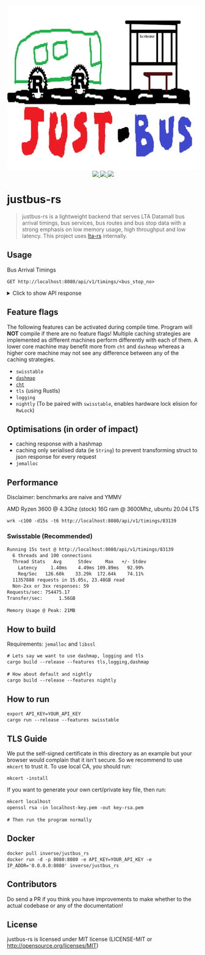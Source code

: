 <p align="center">
  <img width="945" height="432" src="./logo.png">
    <a href="https://github.com/BudiNverse/justbus-rs">
      <img src="https://img.shields.io/badge/-justbus--rs-blueviolet.svg"/>
    </a>
    <a href="https://github.com/BudiNverse/justbus-rs">
        <img src="https://img.shields.io/github/license/BudiNverse/lta-rs"/>
    </a>
    <a href="https://github.com/BudiNverse/lta-rs">
        <img src="https://img.shields.io/badge/rust-1.3.9-blueviolet.svg"/>
    </a>      
</p>

# justbus-rs

>justbus-rs is a lightweight backend that serves LTA Datamall bus arrival timings, bus services, bus routes and bus stop data with a strong emphasis on low memory usage, high throughput and low latency.
This project uses [lta-rs](https://github.com/BudiNverse/lta-rs) internally.

## Usage
Bus Arrival Timings
```
GET http://localhost:8080/api/v1/timings/<bus_stop_no>
```
<details>
<summary>
Click to show API response
</summary>

```json
[
    {
        "service_no": "15",
        "operator": "GAS",
        "next_bus": [
            {
                "origin_code": 77009,
                "dest_code": 77009,
                "est_arrival": "2020-01-04T15:12:31+08:00",
                "lat": 1.3254953333333335,
                "long": 103.90585966666667,
                "visit_no": 1,
                "load": "SeatsAvailable",
                "feature": "WheelChairAccessible",
                "bus_type": "SingleDecker"
            },
            {
                "origin_code": 77009,
                "dest_code": 77009,
                "est_arrival": "2020-01-04T15:19:03+08:00",
                "lat": 1.3351438333333334,
                "long": 103.9091055,
                "visit_no": 1,
                "load": "SeatsAvailable",
                "feature": "WheelChairAccessible",
                "bus_type": "SingleDecker"
            },
            {
                "origin_code": 77009,
                "dest_code": 77009,
                "est_arrival": "2020-01-04T15:33:05+08:00",
                "lat": 1.3459406666666667,
                "long": 103.9426515,
                "visit_no": 1,
                "load": "SeatsAvailable",
                "feature": "WheelChairAccessible",
                "bus_type": "SingleDecker"
            }
        ]
    },
    {
        "service_no": "150",
        "operator": "SBST",
        "next_bus": [
            {
                "origin_code": 82009,
                "dest_code": 82009,
                "est_arrival": "2020-01-04T15:07:50+08:00",
                "lat": 1.3147168333333332,
                "long": 103.90623166666667,
                "visit_no": 1,
                "load": "SeatsAvailable",
                "feature": "WheelChairAccessible",
                "bus_type": "SingleDecker"
            },
            {
                "origin_code": 82009,
                "dest_code": 82009,
                "est_arrival": "2020-01-04T15:20:54+08:00",
                "lat": 0.0,
                "long": 0.0,
                "visit_no": 1,
                "load": "SeatsAvailable",
                "feature": "WheelChairAccessible",
                "bus_type": "SingleDecker"
            },
            {
                "origin_code": 82009,
                "dest_code": 82009,
                "est_arrival": "2020-01-04T15:32:54+08:00",
                "lat": 0.0,
                "long": 0.0,
                "visit_no": 1,
                "load": "SeatsAvailable",
                "feature": "WheelChairAccessible",
                "bus_type": "SingleDecker"
            }
        ]
    },
    {
        "service_no": "155",
        "operator": "SBST",
        "next_bus": [
            {
                "origin_code": 52009,
                "dest_code": 84009,
                "est_arrival": "2020-01-04T15:07:39+08:00",
                "lat": 1.31445,
                "long": 103.90634883333334,
                "visit_no": 1,
                "load": "StandingAvailable",
                "feature": "WheelChairAccessible",
                "bus_type": "SingleDecker"
            },
            {
                "origin_code": 52009,
                "dest_code": 84009,
                "est_arrival": "2020-01-04T15:24:52+08:00",
                "lat": 1.3201654999999999,
                "long": 103.88181566666667,
                "visit_no": 1,
                "load": "SeatsAvailable",
                "feature": "WheelChairAccessible",
                "bus_type": "SingleDecker"
            },
            {
                "origin_code": 52009,
                "dest_code": 84009,
                "est_arrival": "2020-01-04T15:42:38+08:00",
                "lat": 1.3347515,
                "long": 103.8782805,
                "visit_no": 1,
                "load": "StandingAvailable",
                "feature": "WheelChairAccessible",
                "bus_type": "SingleDecker"
            }
        ]
    }
]
```

</details>

## Feature flags
The following features can be activated during compile time. Program will **NOT** compile if there are no feature flags! Multiple caching strategies are implemented as 
different machines perform differently with each of them. A lower core machine may benefit more from `cht` and `dashmap` whereas a higher core machine may not see
any difference between any of the caching strategies. 
- `swisstable`
- [`dashmap`](https://github.com/xacrimon/dashmap)
- [`cht`](https://github.com/Gregory-Meyer/cht)
- `tls` (using Rustls)
- `logging` 
- `nightly` (To be paired with `swisstable`, enables hardware lock elision for `RwLock`)

## Optimisations (in order of impact)
- caching response with a hashmap
- caching only serialised data (ie `String`) to prevent transforming struct to json response for every request
- `jemalloc`

## Performance
Disclaimer: benchmarks are naive and YMMV

AMD Ryzen 3600 @ 4.3Ghz (stock) 16G ram @ 3600Mhz, ubuntu 20.04 LTS
```
wrk -c100 -d15s -t6 http://localhost:8080/api/v1/timings/83139 
```

### Swisstable **(Recommended)**
```
Running 15s test @ http://localhost:8080/api/v1/timings/83139
  6 threads and 100 connections
  Thread Stats   Avg      Stdev     Max   +/- Stdev
    Latency     1.40ms    4.49ms 109.89ms   92.99%
    Req/Sec   126.60k    33.29k  172.64k    74.11%
  11357888 requests in 15.05s, 23.48GB read
  Non-2xx or 3xx responses: 59
Requests/sec: 754475.17
Transfer/sec:      1.56GB

Memory Usage @ Peak: 21MB
```

## How to build
Requirements: `jemalloc` and `libssl`
```
# Lets say we want to use dashmap, logging and tls
cargo build --release --features tls,logging,dashmap

# How about default and nightly
cargo build --release --features nightly
```

## How to run
```
export API_KEY=YOUR_API_KEY
cargo run --release --features swisstable
```

## TLS Guide
We put the self-signed certificate in this directory as an example but your browser would complain that it isn't secure. So we recommend to use `mkcert` to trust it. To use local CA, you should run:
```
mkcert -install
```

If you want to generate your own cert/private key file, then run:
```
mkcert localhost
openssl rsa -in localhost-key.pem -out key-rsa.pem

# Then run the program normally
```


## Docker
```
docker pull inverse/justbus_rs
docker run -d -p 8080:8080 -e API_KEY=YOUR_API_KEY -e IP_ADDR='0.0.0.0:8080' inverse/justbus_rs
```

## Contributors
Do send a PR if you think you have improvements to make whether to the actual codebase or any of the documentation!

## License
justbus-rs is licensed under MIT license (LICENSE-MIT or http://opensource.org/licenses/MIT)